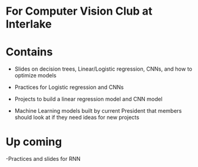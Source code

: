 # For Computer Vision Club at Interlake

# Contains

- Slides on decision trees, Linear/Logistic regression, CNNs, and how to optimize models
- Practices for Logistic regression and CNNs
- Projects to build a linear regression model and CNN model
  
- Machine Learning models built by current President that members should look at if they need ideas for new projects

# Up coming

-Practices and slides for RNN
